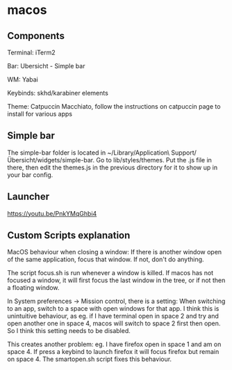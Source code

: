 # macos
## Components

Terminal: iTerm2

Bar: Ubersicht - Simple bar

WM: Yabai

Keybinds: skhd/karabiner elements

Theme: Catpuccin Macchiato, follow the instructions on catpuccin page to install for various apps

## Simple bar

The simple-bar folder is located in ~/Library/Application\ Support/Übersicht/widgets/simple-bar. Go to lib/styles/themes. Put the .js file in there, then edit the themes.js in the previous directory for it to show up in your bar config.

## Launcher

https://youtu.be/PnkYMqGhbi4

## Custom Scripts explanation

MacOS behaviour when closing a window: If there is another window open of the same application, focus that window. If not, don't do anything. 

The script focus.sh is run whenever a window is killed. If macos has not focused a window, it will first focus the last window in the tree, or if not then a floating window.

In System preferences -> Mission control, there is a setting: When switching to an app, switch to a space with open windows for that app. I think this is unintuitive behaviour, as eg. if I have terminal open in space 2 and try and open another one in space 4, macos will switch to space 2 first then open. So I think this setting needs to be disabled.

This creates another problem: eg. I have firefox open in space 1 and am on space 4. If press a keybind to launch firefox it will focus firefox but remain on space 4. The smartopen.sh script fixes this behaviour.
